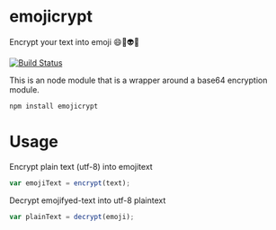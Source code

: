 # emojicrypt
Encrypt your text into emoji 😄💩👽🙊

[![Build Status](https://travis-ci.org/hannahvoelker/emojicrypt.png?branch=master)](https://travis-ci.org/hannahvoelker/emojicrypt) 

This is an node module that is a wrapper around a base64 encryption module. 

```
npm install emojicrypt
```

# Usage
 Encrypt plain text (utf-8) into emojitext
 ```javascript
 var emojiText = encrypt(text);
 ```

 Decrypt emojifyed-text into utf-8 plaintext
 ```javascript
 var plainText = decrypt(emoji);
 ```
